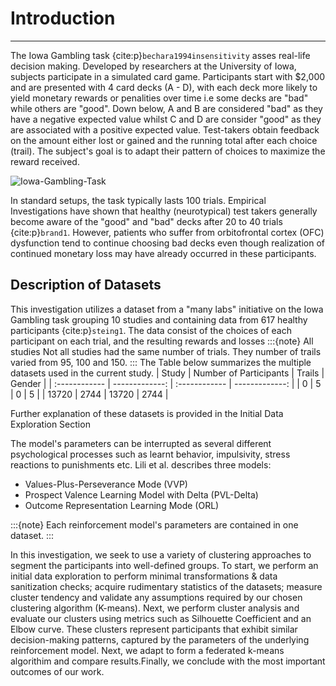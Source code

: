 # Introduction
---

The Iowa Gambling task {cite:p}`bechara1994insensitivity` asses real-life decision making. Developed by researchers at the University of Iowa, subjects participate in a simulated card game. Participants start with $2,000 and are presented with 4 card decks (A - D), with each deck more likely to yield monetary rewards or penalities over time i.e some decks are "bad" while others are "good". Down below, A and B are considered "bad" as they have a negative expected value whilst C and D are consider "good" as they are associated with a positive expected value. Test-takers obtain feedback on the amount either lost or gained and the running total after each choice (trail). The subject's goal is to adapt their pattern of choices to maximize the reward received.

![Iowa-Gambling-Task](images/iowagambling.png)

In standard setups, the task typically lasts 100 trials. Empirical Investigations  have shown that healthy (neurotypical) test takers generally become aware of the "good" and "bad" decks after 20 to 40 trials {cite:p}`brand1`. However, patients who suffer from orbitofrontal cortex (OFC) dysfunction tend to continue choosing bad decks even though realization of continued monetary loss may have already occurred in these participants.

## Description of Datasets
This investigation utilizes a dataset from a "many labs" initiative on the Iowa Gambling task grouping 10 studies and containing data from 617 healthy participants {cite:p}`steing1`. The data consist of the choices of each participant on each trial, and the resulting rewards and losses
:::{note}
All studies Not all studies had the same number of trials. They number of trails varied from 95, 100 and 150. 
:::
The Table below summarizes the multiple datasets used in the current study.
|    Study      | Number of Participants |    Trails      | Gender |
| :------------ | -------------: | :------------ | -------------: |
|        0      |        5       |        0      |        5       |
|     13720     |      2744      |     13720     |      2744      |

Further explanation of these datasets is provided in the Initial Data Exploration Section 

 The model's parameters can be interrupted as several different psychological processes such as learnt behavior, impulsivity, stress reactions to punishments etc. Lili et al. describes three  models:

- Values-Plus-Perseverance Mode (VVP)
- Prospect Valence Learning Model with Delta (PVL-Delta)
- Outcome Representation Learning Mode (ORL)

:::{note}
Each reinforcement model's parameters are contained in one dataset. 
:::

In this investigation, we seek to use a variety of clustering approaches to segment the participants into well-defined groups. To start, we perform an initial data exploration to perform minimal transformations & data sanitization checks; acquire  rudimentary statistics of the datasets; measure cluster tendency and validate any assumptions required by our chosen clustering algorithm (K-means). Next, we perform cluster analysis  and evaluate our clusters using metrics such as Silhouette Coefficient and an Elbow curve. 
These clusters represent participants that exhibit similar decision-making patterns, captured by the parameters of the underlying reinforcement model. Next, we adapt to form a federated k-means algorithim and compare results.Finally, we conclude with the most important outcomes of our work. 